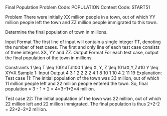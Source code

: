 Final Population
Problem Code:
POPULATION
Contest Code:
START51

Problem
There were initially XX million people in a town, out of which YY million people left the town and ZZ million people immigrated to this town.

Determine the final population of town in millions.

Input Format
The first line of input will contain a single integer TT, denoting the number of test cases.
The first and only line of each test case consists of three integers XX, YY and ZZ.
Output Format
For each test case, output the final population of the town in millions.

Constraints
1 \leq T \leq 1001≤T≤100
1 \leq X, Y, Z \leq 101≤X,Y,Z≤10
Y \leq XY≤X
Sample 1:
Input
Output
4
3 1 2
2 2 2
4 1 8
10 1 10
4
2
11
19
Explanation:
Test case 11: The initial population of the town was 33 million, out of which 11 million people left and 22 million people entered the town. So, final population = 3 - 1 + 2 = 4=3−1+2=4 million.

Test case 22: The initial population of the town was 22 million, out of which 22 million left and 22 million immigrated. The final population is thus 2+2-2 = 22+2−2=2 million.
